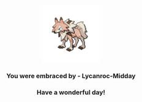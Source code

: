 <p align="center">
    <img src="https://raw.githubusercontent.com/PokeAPI/sprites/master/sprites/pokemon/745.png" width="150" height="150">
</p>
<h3 align="center">You were embraced by - <b>Lycanroc-Midday</b></h3>
<h3 align="center">Have a wonderful day!</h3>
